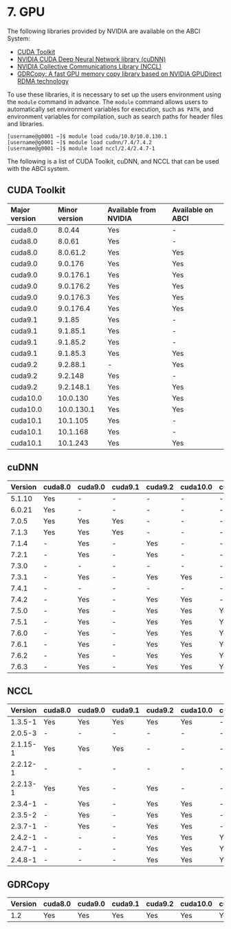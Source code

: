 # 7. GPU

The following libraries provided by NVIDIA are available on the ABCI System:

* [CUDA Toolkit](https://developer.nvidia.com/cuda-toolkit)
* [NVIDIA CUDA Deep Neural Network library (cuDNN)](https://developer.nvidia.com/cudnn)
* [NVIDIA Collective Communications Library (NCCL)](https://developer.nvidia.com/nccl)
* [GDRCopy: A fast GPU memory copy library based on NVIDIA GPUDirect RDMA technology](https://github.com/NVIDIA/gdrcopy)

To use these libraries, it is necessary to set up the users environment using the `module` command in advance. The `module` command allows users to automatically set environment variables for execution, such as` PATH`, and environment variables for compilation, such as search paths for header files and libraries.

```
[username@g0001 ~]$ module load cuda/10.0/10.0.130.1
[username@g0001 ~]$ module load cudnn/7.4/7.4.2
[username@g0001 ~]$ module load nccl/2.4/2.4.7-1
```

The following is a list of CUDA Toolkit, cuDNN, and NCCL that can be used with the ABCI system.

## CUDA Toolkit

<!--
| Major version | Minor version | Available from NVIDIA | Installed on ABCI | Provided with `module` |
|:--|:--|:--|:--|:--|
| cuda8.0  | 8.0.44     | Yes | -   | -   |
| cuda8.0  | 8.0.61     | Yes | -   | -   |
| cuda8.0  | 8.0.61.2   | Yes | Yes | Yes |
| cuda9.0  | 9.0.176    | Yes | Yes | Yes |
| cuda9.0  | 9.0.176.1  | Yes | Yes | Yes |
| cuda9.0  | 9.0.176.2  | Yes | Yes | Yes |
| cuda9.0  | 9.0.176.3  | Yes | Yes | Yes |
| cuda9.0  | 9.0.176.4  | Yes | Yes | Yes |
| cuda9.1  | 9.1.85     | Yes | -   | -   |
| cuda9.1  | 9.1.85.1   | Yes | -   | -   |
| cuda9.1  | 9.1.85.2   | Yes | -   | -   |
| cuda9.1  | 9.1.85.3   | Yes | Yes | Yes |
| cuda9.2  | 9.2.88.1   | -   | Yes | Yes |
| cuda9.2  | 9.2.148    | Yes | Yes | -   |
| cuda9.2  | 9.2.148.1  | Yes | Yes | Yes |
| cuda10.0 | 10.0.130   | Yes | Yes | Yes |
| cuda10.0 | 10.0.130.1 | Yes | Yes | Yes |
| cuda10.1 | 10.1.105   | Yes | -   | -   |
| cuda10.1 | 10.1.168   | Yes | Yes | -   |
| cuda10.1 | 10.1.243   | Yes | Yes | Yes |
-->

| Major version | Minor version | Available from NVIDIA | Available on ABCI |
|:--|:--|:--|:--|
| cuda8.0 | 8.0.44      | Yes | -   |
| cuda8.0 | 8.0.61      | Yes | -   |
| cuda8.0 | 8.0.61.2    | Yes | Yes |
| cuda9.0 | 9.0.176     | Yes | Yes |
| cuda9.0 | 9.0.176.1   | Yes | Yes |
| cuda9.0 | 9.0.176.2   | Yes | Yes |
| cuda9.0 | 9.0.176.3   | Yes | Yes |
| cuda9.0 | 9.0.176.4   | Yes | Yes |
| cuda9.1 | 9.1.85      | Yes | -   |
| cuda9.1 | 9.1.85.1    | Yes | -   |
| cuda9.1 | 9.1.85.2    | Yes | -   |
| cuda9.1 | 9.1.85.3    | Yes | Yes |
| cuda9.2 | 9.2.88.1    | -   | Yes |
| cuda9.2 | 9.2.148     | Yes | -   |
| cuda9.2 | 9.2.148.1   | Yes | Yes |
| cuda10.0 | 10.0.130   | Yes | Yes |
| cuda10.0 | 10.0.130.1 | Yes | Yes |
| cuda10.1 | 10.1.105   | Yes | -   |
| cuda10.1 | 10.1.168   | Yes | -   |
| cuda10.1 | 10.1.243   | Yes | Yes |

## cuDNN

<!--
| Version | cuda8.0 | cuda9.0 | cuda9.1 | cuda9.2 | cuda10.0 | cuda10.1 |
|:--|:--|:--|:--|:--|:--|:--|
| 5.1.10 | Yes | -   | -   | -   | -   | -   |
| 6.0.21 | Yes | -   | -   | -   | -   | -   |
| 7.0.5  | Yes | Yes | Yes | -   | -   | -   |
| 7.1.3  | Yes | Yes | Yes | -   | -   | -   |
| 7.1.4  | -   | Yes | -   | Yes | -   | -   |
| 7.2.1  | \*1 | Yes | -   | Yes | -   | -   |
| 7.3.0  | -   | \*1 | -   | -   | \*1 | -   |
| 7.3.1  | -   | Yes | -   | Yes | Yes | -   |
| 7.4.1  | -   | \*1 | -   | \*1 | \*1 | -   |
| 7.4.2  | -   | Yes | -   | Yes | Yes | -   |
| 7.5.0  | -   | Yes | -   | Yes | Yes | Yes |
| 7.5.1  | -   | Yes | -   | Yes | Yes | Yes |
| 7.6.0  | -   | Yes | -   | Yes | Yes | Yes |
| 7.6.1  | -   | Yes | -   | Yes | Yes | Yes |
| 7.6.2  | -   | Yes | -   | Yes | Yes | Yes |
| 7.6.3  | -   | Yes | -   | Yes | Yes | Yes |

\*1 Installed, but modules are not provided
\*2 Installed, but not yet supported
-->

| Version | cuda8.0 | cuda9.0 | cuda9.1 | cuda9.2 | cuda10.0 | cuda10.1 |
|:--|:--|:--|:--|:--|:--|:--|
| 5.1.10 | Yes | -   | -   | -   | -   | -   |
| 6.0.21 | Yes | -   | -   | -   | -   | -   |
| 7.0.5  | Yes | Yes | Yes | -   | -   | -   |
| 7.1.3  | Yes | Yes | Yes | -   | -   | -   |
| 7.1.4  | -   | Yes | -   | Yes | -   | -   |
| 7.2.1  | -   | Yes | -   | Yes | -   | -   |
| 7.3.0  | -   | -   | -   | -   | -   | -   |
| 7.3.1  | -   | Yes | -   | Yes | Yes | -   |
| 7.4.1  | -   | -   | -   | -   | -   | -   |
| 7.4.2  | -   | Yes | -   | Yes | Yes | -   |
| 7.5.0  | -   | Yes | -   | Yes | Yes | Yes |
| 7.5.1  | -   | Yes | -   | Yes | Yes | Yes |
| 7.6.0  | -   | Yes | -   | Yes | Yes | Yes |
| 7.6.1  | -   | Yes | -   | Yes | Yes | Yes |
| 7.6.2  | -   | Yes | -   | Yes | Yes | Yes |
| 7.6.3  | -   | Yes | -   | Yes | Yes | Yes |

## NCCL

<!--
| Version | cuda8.0 | cuda9.0 | cuda9.1 | cuda9.2 | cuda10.0 | cuda10.1 |
|:--|:--|:--|:--|:--|:--|:--|
| 1.3.5-1  | Yes | Yes | Yes | Yes | Yes | -   |
| 2.0.5-3  | \*1 | \*1 | -   | -   | -   | -   |
| 2.1.15-1 | Yes | Yes | Yes | -   | -   | -   |
| 2.2.12-1 | \*1 | \*1 | -   | \*1 | -   | -   |
| 2.2.13-1 | Yes | Yes | -   | Yes | -   | -   |
| 2.3.4-1  | -   | Yes | -   | Yes | Yes | -   |
| 2.3.5-2  | -   | Yes | -   | Yes | Yes | -   |
| 2.3.7-1  | -   | Yes | -   | Yes | Yes | -   |
| 2.4.2-1  | -   | -   | -   | Yes | Yes | Yes |
| 2.4.7-1  | -   | -   | -   | Yes | Yes | Yes |
| 2.4.8-1  | -   | -   | -   | Yes | Yes | Yes |

\*1 Installed, but modules are not provided
\*2 Installed, but not yet supported
-->

| Version | cuda8.0 | cuda9.0 | cuda9.1 | cuda9.2 | cuda10.0 | cuda10.1 |
|:--|:--|:--|:--|:--|:--|:--|
| 1.3.5-1  | Yes | Yes | Yes | Yes | Yes | -   |
| 2.0.5-3  | -   | -   | -   | -   | -   | -   |
| 2.1.15-1 | Yes | Yes | Yes | -   | -   | -   |
| 2.2.12-1 | -   | -   | -   | -   | -   | -   |
| 2.2.13-1 | Yes | Yes | -   | Yes | -   | -   |
| 2.3.4-1  | -   | Yes | -   | Yes | Yes | -   |
| 2.3.5-2  | -   | Yes | -   | Yes | Yes | -   |
| 2.3.7-1  | -   | Yes | -   | Yes | Yes | -   |
| 2.4.2-1  | -   | -   | -   | Yes | Yes | Yes |
| 2.4.7-1  | -   | -   | -   | Yes | Yes | Yes |
| 2.4.8-1  | -   | -   | -   | Yes | Yes | Yes |

## GDRCopy

| Version | cuda8.0 | cuda9.0 | cuda9.1 | cuda9.2 | cuda10.0 | cuda10.1 |
|:--|:--|:--|:--|:--|:--|:--|
| 1.2 | Yes | Yes | Yes | Yes | Yes | Yes |
